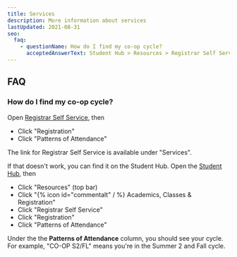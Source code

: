 ```yaml
---
title: Services
description: More information about services
lastUpdated: 2021-08-31
seo:
  faq:
    - questionName: How do I find my co-op cycle?
      acceptedAnswerText: Student Hub > Resources > Registrar Self Service > Registration > Patterns of Attendance
---
```


## FAQ

### How do I find my co-op cycle?

Open [Registrar Self Service](https://nubanner.neu.edu/ssomanager/c/SSB?pkg=twbkwbis.P_GenMenu?name=bmenu.P_StuMainMnu), then

- Click "Registration"
- Click "Patterns of Attendance"

The link for Registrar Self Service is available under "Services".

If that doesn't work, you can find it on the Student Hub. Open the [Student Hub](https://me.northeastern.edu/), then

- Click "Resources" (top bar)
- Click "{% icon id="commentalt" / %} Academics, Classes & Registration"
- Click "Registrar Self Service"
- Click "Registration"
- Click "Patterns of Attendance"

Under the the **Patterns of Attendance** column, you should see your cycle. For example, "CO-OP S2/FL" means you're in the Summer 2 and Fall cycle.
